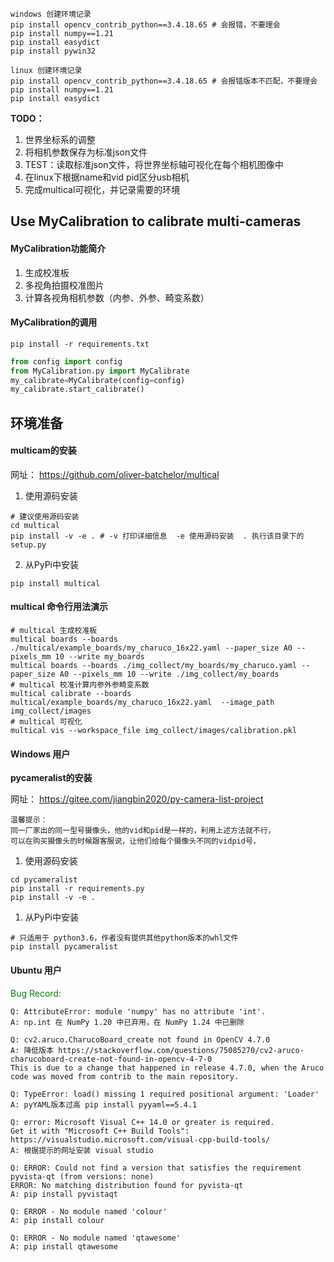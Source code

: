 ```
windows 创建环境记录
pip install opencv_contrib_python==3.4.18.65 # 会报错，不要理会
pip install numpy==1.21
pip install easydict
pip install pywin32
```
```
linux 创建环境记录
pip install opencv_contrib_python==3.4.18.65 # 会报错版本不匹配，不要理会
pip install numpy==1.21
pip install easydict

```


**TODO：**
1. 世界坐标系的调整
2. 将相机参数保存为标准json文件
3. TEST：读取标准json文件，将世界坐标轴可视化在每个相机图像中
4. 在linux下根据name和vid pid区分usb相机
5. 完成multical可视化，并记录需要的环境


## Use MyCalibration to calibrate multi-cameras
#### MyCalibration功能简介
1. 生成校准板
2. 多视角拍摄校准图片
3. 计算各视角相机参数（内参、外参、畸变系数）


#### MyCalibration的调用
```shell
pip install -r requirements.txt
```
```python
from config import config
from MyCalibration.py import MyCalibrate
my_calibrate=MyCalibrate(config=config)
my_calibrate.start_calibrate()
```


## 环境准备
#### multicam的安装

网址： https://github.com/oliver-batchelor/multical

1. 使用源码安装
```shell
# 建议使用源码安装
cd multical
pip install -v -e . # -v 打印详细信息  -e 使用源码安装  . 执行该目录下的setup.py
```
2. 从PyPi中安装
```shell
pip install multical
```
#### multical 命令行用法演示
```shell
# multical 生成校准板 
multical boards --boards ./multical/example_boards/my_charuco_16x22.yaml --paper_size A0 --pixels_mm 10 --write my_boards
multical boards --boards ./img_collect/my_boards/my_charuco.yaml --paper_size A0 --pixels_mm 10 --write ./img_collect/my_boards
# multical 校准计算内参外参畸变系数
multical calibrate --boards multical/example_boards/my_charuco_16x22.yaml  --image_path img_collect/images
# multical 可视化
multical vis --workspace_file img_collect/images/calibration.pkl
```
#### Windows 用户
**pycameralist的安装**

网址： https://gitee.com/jiangbin2020/py-camera-list-project
```
温馨提示：
同一厂家出的同一型号摄像头，他的vid和pid是一样的，利用上述方法就不行，
可以在购买摄像头的时候跟客服说，让他们给每个摄像头不同的vidpid号，
```

1. 使用源码安装
```shell
cd pycameralist
pip install -r requirements.py
pip install -v -e .
```
1. 从PyPi中安装
```shell
# 只适用于 python3.6，作者没有提供其他python版本的whl文件
pip install pycameralist
```

#### Ubuntu 用户


<font color=#008000 >Bug Record:</font>
```
Q: AttributeError: module 'numpy' has no attribute 'int'.
A: np.int 在 NumPy 1.20 中已弃用，在 NumPy 1.24 中已删除
```
```
Q: cv2.aruco.CharucoBoard_create not found in OpenCV 4.7.0
A: 降低版本 https://stackoverflow.com/questions/75085270/cv2-aruco-charucoboard-create-not-found-in-opencv-4-7-0
This is due to a change that happened in release 4.7.0, when the Aruco code was moved from contrib to the main repository.
```
```
Q: TypeError: load() missing 1 required positional argument: 'Loader'
A: pyYAML版本过高 pip install pyyaml==5.4.1
```
```
Q: error: Microsoft Visual C++ 14.0 or greater is required. 
Get it with "Microsoft C++ Build Tools": 
https://visualstudio.microsoft.com/visual-cpp-build-tools/
A: 根据提示的网址安装 visual studio
```
```
Q: ERROR: Could not find a version that satisfies the requirement pyvista-qt (from versions: none)
ERROR: No matching distribution found for pyvista-qt
A: pip install pyvistaqt
```
```
Q: ERROR - No module named 'colour'
A: pip install colour
```
```
Q: ERROR - No module named 'qtawesome'
A: pip install qtawesome
```
